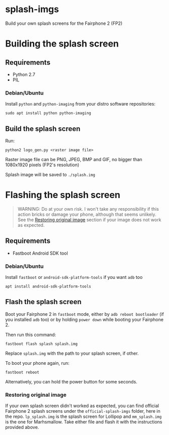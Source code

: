 # splash-imgs
Build your own splash screens for the Fairphone 2 (FP2)

# Building the splash screen

## Requirements

- Python 2.7
- PIL

### Debian/Ubuntu

Install `python` and `python-imaging` from your distro software repositories:

```
sudo apt install python python-imaging
```

## Build the splash screen

Run:

```
python2 logo_gen.py <raster image file>
```

Raster image file can be PNG, JPEG, BMP and GIF, no bigger than 1080x1920 pixels (FP2's resolution)

Splash image will be saved to `./splash.img`


# Flashing the splash screen

> WARNING: Do at your own risk. I won't take any responsibility if this action bricks or damage your phone, although that seems unlikely. See the [Restoring original image](#restoring-original-image) section if your image does not work as expected.

## Requirements

- Fastboot Android SDK tool

### Debian/Ubuntu

Install `fastboot` or `android-sdk-platform-tools` if you want `adb` too

```
apt install android-sdk-platform-tools
```

## Flash the splash screen

Boot your Fairphone 2 in `fastboot` mode, either by `adb reboot bootloader` (if you installed `adb` too) or by holding `power down` while booting your Fairphone 2.

Then run this command:
```
fastboot flash splash splash.img
```

Replace `splash.img` with the path to your splash screen, if other.

To boot your phone again, run:

```
fastboot reboot
```

Alternatively, you can hold the power button for some seconds.

### Restoring original image

If your own splash screen didn't worked as expected, you can find official Fairphone 2 splash screens under the `official-splash-imgs` folder, here in the repo. `lp_splash.img` is the splash screen for Lollipop and `mm_splash.img` is the one for Marhsmallow. Take either file and flash it with the instructions provided above.
